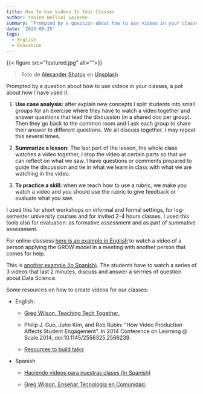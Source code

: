 ```yaml
---
title: How To Use Videos In Your Classes
author: Yanina Bellini Saibene
summary: "Prompted by a question about how to use videos in your classes, a post about how I have used it."
date: '2023-08-25'
tags:
  - English
  - Education
---
```



{{< figure src="featured.jpg" alt="">}}

> Foto de <a href="https://unsplash.com/es/@alexbemore?utm_content=creditCopyText&utm_medium=referral&utm_source=unsplash">Alexander Shatov</a> en <a href="https://unsplash.com/es/fotos/ilustracion-cuadrada-roja-y-blanca-niUkImZcSP8?utm_content=creditCopyText&utm_medium=referral&utm_source=unsplash">Unsplash</a>
  

Prompted by a question about how to use videos in your classes, a pot about how I have used it:

1. **Use case analysis:** after explain new concepts I split students into small groups for an exercise where they have to watch a video together and answer questions that lead the discussion  (in a shared doc per group). Then they go back to the common room and I ask each group to share their answer to different questions.  We all discuss together. I may repeat this several times. 

2. **Summarize a lesson:** The last part of the lesson, the whole class watches a video together, I stop the video at certain parts so that we can reflect on what we saw.  I have questions or comments prepared to guide the discussion and tie in what we learn in class with what we are watching in the video. 

3. **To practice a skill:** when we teach how to use a rubric, we make you watch a video and you should use the rubric to give feedback or evaluate what you saw.   

I used this for short workshops on informal and formal settings, for log-semester university courses and for invited 2-4 hours classes. I used this tools also for evaluation: as formative assessment and as part of summative assessment.

For online classess [here is an example in English](https://ropensci-training.github.io/ropensci-mentors/instructor_notes.html#mentor-tools.-grow-model) to watch a video of a person applying the GROW model in a meeting with another person that comes for help. 

This is [another example (in Spanish)](https://yabellini.github.io/gestiondedatos/clase1.html#ejercicios). The students have to watch a series of 3 videos that last 2 minutes, discuss and answer a seirries of question about Data Science. 

Some resources on how to create videos for our classes:

  
* English:

    * [Greg Wilson. Teaching Tech Together.](https://teachtogether.tech/en/index.html#s:online-video)


    * Philip J. Guo, Juho Kim, and Rob Rubin: “How Video Production Affects Student Engagement”. In 2014 Conference on Learning @ Scale 2014, doi:10.1145/2556325.2566239.


    * [Resources to build talks](https://yabellini.netlify.app/blog/2021_resources_for_talks_en/) 
    

* Spanish

    * [Haciendo videos para nuestras clases (in Spanish)](/blog/2021_videos_para_las_clases_es/)

    * [Greg Wilson. Enseñar Tecnología en Comunidad.](https://teachtogether.tech/es/index.html#s:online-video)
    